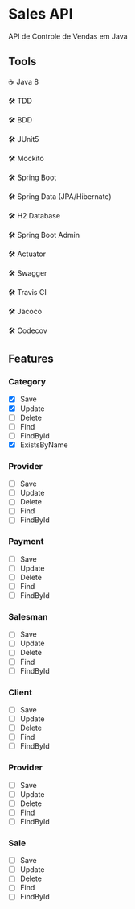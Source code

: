 # Sales API
API de Controle de Vendas em Java

## Tools

:coffee: Java 8

:hammer_and_wrench: TDD

:hammer_and_wrench: BDD

:hammer_and_wrench: JUnit5

:hammer_and_wrench: Mockito

:hammer_and_wrench: Spring Boot

:hammer_and_wrench: Spring Data (JPA/Hibernate)

:hammer_and_wrench: H2 Database

:hammer_and_wrench: Spring Boot Admin

:hammer_and_wrench: Actuator

:hammer_and_wrench: Swagger

:hammer_and_wrench: Travis CI

:hammer_and_wrench: Jacoco

:hammer_and_wrench: Codecov

## Features

### Category

- [X] Save
- [X] Update
- [ ] Delete
- [ ] Find
- [ ] FindById
- [X] ExistsByName

### Provider

- [ ] Save
- [ ] Update
- [ ] Delete
- [ ] Find
- [ ] FindById

### Payment

- [ ] Save
- [ ] Update
- [ ] Delete
- [ ] Find
- [ ] FindById

### Salesman

- [ ] Save
- [ ] Update
- [ ] Delete
- [ ] Find
- [ ] FindById

### Client

- [ ] Save
- [ ] Update
- [ ] Delete
- [ ] Find
- [ ] FindById

### Provider

- [ ] Save
- [ ] Update
- [ ] Delete
- [ ] Find
- [ ] FindById

### Sale

- [ ] Save
- [ ] Update
- [ ] Delete
- [ ] Find
- [ ] FindById
